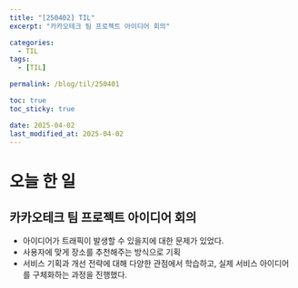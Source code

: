 ```yaml
---
title: "[250402] TIL"
excerpt: "카카오테크 팀 프로젝트 아이디어 회의"

categories:
  - TIL
tags:
  - [TIL]

permalink: /blog/til/250401

toc: true
toc_sticky: true

date: 2025-04-02
last_modified_at: 2025-04-02
---
```



# 오늘 한 일


## 카카오테크 팀 프로젝트 아이디어 회의
- 아이디어가 트래픽이 발생할 수 있을지에 대한 문제가 있었다. 
- 사용자에 맞게 장소를 추천해주는 방식으로 기획
- 서비스 기획과 개선 전략에 대해 다양한 관점에서 학습하고, 실제 서비스 아이디어를 구체화하는 과정을 진행했다. 
